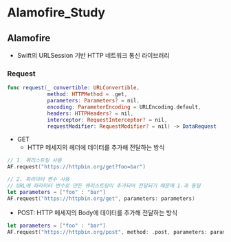 # Alamofire_Study

## Alamofire
- Swift의 URLSession 기반 HTTP 네트워크 통신 라이브러리

### Request
```swift
func request(_ convertible: URLConvertible, 
             method: HTTPMethod = .get, 
             parameters: Parameters? = nil, 
             encoding: ParameterEncoding = URLEncoding.default, 
             headers: HTTPHeaders? = nil, 
             interceptor: RequestInterceptor? = nil, 
             requestModifier: RequestModifier? = nil) -> DataRequest
```
- GET
  - HTTP 메세지의 헤더에 데이터를 추가해 전달하는 방식
```swift
// 1. 쿼리스트링 사용
AF.request("https://httpbin.org/get?foo=bar")

// 2. 파라미터 변수 사용
// URL에 파라미터 변수로 만든 쿼리스트링이 추가되어 전달되기 때문에 1.과 동일
let parameters = ["foo" : "bar"]
AF.request("https://httpbin.org/get", parameters: parameters)
```
- POST: HTTP 메세지의 Body에 데이터를 추가해 전달하는 방식
```swift
let parameters = ["foo" : "bar"]
AF.request("https://httpbin.org/post", method: .post, parameters: parameters)
```

